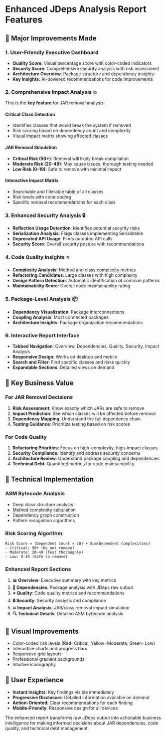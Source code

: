 # Enhanced JDeps Analysis Report Features

## 🚀 Major Improvements Made

### 1. **User-Friendly Executive Dashboard**
- **Quality Score**: Visual percentage score with color-coded indicators
- **Security Score**: Comprehensive security analysis with risk assessment
- **Architecture Overview**: Package structure and dependency insights
- **Key Insights**: AI-powered recommendations for code improvements

### 2. **Comprehensive Impact Analysis** 💥
This is the **key feature** for JAR removal analysis:

#### Critical Class Detection
- Identifies classes that would break the system if removed
- Risk scoring based on dependency count and complexity
- Visual impact matrix showing affected classes

#### JAR Removal Simulation
- **Critical Risk (50+)**: Removal will likely break compilation
- **Moderate Risk (20-49)**: May cause issues, thorough testing needed  
- **Low Risk (0-19)**: Safe to remove with minimal impact

#### Interactive Impact Matrix
- Searchable and filterable table of all classes
- Risk levels with color coding
- Specific removal recommendations for each class

### 3. **Enhanced Security Analysis** 🔒
- **Reflection Usage Detection**: Identifies potential security risks
- **Serialization Analysis**: Flags classes implementing Serializable
- **Deprecated API Usage**: Finds outdated API calls
- **Security Score**: Overall security posture with recommendations

### 4. **Code Quality Insights** ⭐
- **Complexity Analysis**: Method and class complexity metrics
- **Refactoring Candidates**: Large classes with high complexity
- **Design Pattern Detection**: Automatic identification of common patterns
- **Maintainability Score**: Overall code maintainability rating

### 5. **Package-Level Analysis** 📦
- **Dependency Visualization**: Package interconnections
- **Coupling Analysis**: Most connected packages
- **Architecture Insights**: Package organization recommendations

### 6. **Interactive Report Interface**
- **Tabbed Navigation**: Overview, Dependencies, Quality, Security, Impact Analysis
- **Responsive Design**: Works on desktop and mobile
- **Search and Filter**: Find specific classes and risks quickly
- **Expandable Sections**: Detailed views on demand

## 🎯 Key Business Value

### For JAR Removal Decisions
1. **Risk Assessment**: Know exactly which JARs are safe to remove
2. **Impact Prediction**: See which classes will be affected before removal
3. **Dependency Mapping**: Understand the full dependency chain
4. **Testing Guidance**: Prioritize testing based on risk scores

### For Code Quality
1. **Refactoring Priorities**: Focus on high-complexity, high-impact classes
2. **Security Compliance**: Identify and address security concerns
3. **Architecture Review**: Understand package coupling and dependencies
4. **Technical Debt**: Quantified metrics for code maintainability

## 🔧 Technical Implementation

### ASM Bytecode Analysis
- Deep class structure analysis
- Method complexity calculation
- Dependency graph construction
- Pattern recognition algorithms

### Risk Scoring Algorithm
```
Risk Score = (Dependent Count × 10) + Sum(Dependent Complexities)
- Critical: 50+ (Do not remove)
- Moderate: 20-49 (Test thoroughly)
- Low: 0-19 (Safe to remove)
```

### Enhanced Report Sections
1. **📊 Overview**: Executive summary with key metrics
2. **🔗 Dependencies**: Package analysis with JDeps raw output
3. **⭐ Quality**: Code quality metrics and recommendations
4. **🔒 Security**: Security analysis and compliance
5. **💥 Impact Analysis**: JAR/class removal impact simulation
6. **🔍 Technical Details**: Detailed ASM bytecode analysis

## 🎨 Visual Improvements
- Color-coded risk levels (Red=Critical, Yellow=Moderate, Green=Low)
- Interactive charts and progress bars
- Responsive grid layouts
- Professional gradient backgrounds
- Intuitive iconography

## 📱 User Experience
- **Instant Insights**: Key findings visible immediately
- **Progressive Disclosure**: Detailed information available on demand
- **Action-Oriented**: Clear recommendations for each finding
- **Mobile-Friendly**: Responsive design for all devices

The enhanced report transforms raw JDeps output into actionable business intelligence for making informed decisions about JAR dependencies, code quality, and technical debt management.
